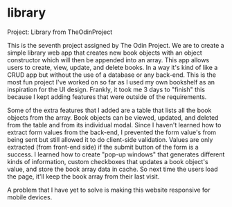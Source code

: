 # library
Project: Library from TheOdinProject

This is the seventh project assigned by The Odin Project. We are to create a simple library web app that creates new book objects with an object constructor which will then be appended into an array. This app allows users to create, view, update, and delete books. In a way it's kind of like a CRUD app but without the use of a database or any back-end. This is the most fun project I've worked on so far as I used my own bookshelf as an inspiration for the UI design. Frankly, it took me 3 days to "finish" this because I kept adding features that were outside of the requirements.

Some of the extra features that I added are a table that lists all the book objects from the array. Book objects can be viewed, updated, and deleted from the table and from its individual modal. Since I haven't learned how to extract form values from the back-end, I prevented the form value's from being sent but still allowed it to do client-side validation. Values are only extracted (from front-end side) if the submit button of the form is a success. I learned how to create "pop-up windows" that generates different kinds of information, custom checkboxes that updates a book object's value, and store the book array data in cache. So next time the users load the page, it'll keep the book array from their last visit.

A problem that I have yet to solve is making this website responsive for mobile devices.